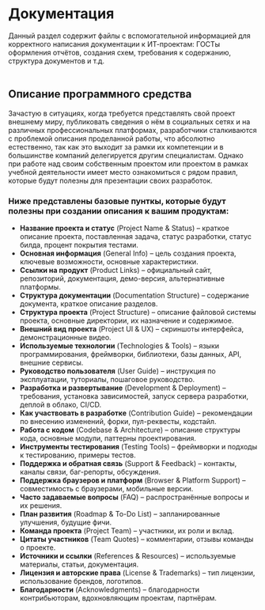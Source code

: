 # Документация
Данный раздел содержит файлы с вспомогательной информацией для корректного написания документации к ИТ-проектам: ГОСТы оформления отчётов, создания схем, требования к содержанию, структура документов и т.д.<br><br>

## Описание программного средства
Зачастую в ситуациях, когда требуется представлять свой проект внешнему миру, публиковать сведения о нём в социальных сетях и на различных профессиональных платформах, разработчики сталкиваются с проблемой описания проделанной работы, что абсолютно естественно, так как это выходит за рамки их компетенции и в большинстве компаний делегируется другим специалистам. Однако при работе над своим собственным проектом или проектом в рамках учебной деятельности имеет место ознакомиться с рядом правил, которые будут полезны для презентации своих разработок.<br>  
### Ниже представлены базовые пунткы, которые будут полезны при создании описания к вашим продуктам:  
- **Название проекта и статус** (Project Name & Status) – краткое описание проекта, поставленная задача, статус разработки, статус билда, процент покрытия тестами.  
- **Основная информация** (General Info) – цель создания проекта, ключевые возможности, основные характеристики.  
- **Ссылки на продукт** (Product Links) – официальный сайт, репозиторий, документация, демо-версия, альтернативные платформы.  
- **Структура документации** (Documentation Structure) – содержание документа, краткое описание разделов.  
- **Структура проекта** (Project Structure) – описание файловой системы проекта, основные директории, их назначение и содержимое.  
- **Внешний вид проекта** (Project UI & UX) – скриншоты интерфейса, демонстрационные видео.  
- **Используемые технологии** (Technologies & Tools) – языки программирования, фреймворки, библиотеки, базы данных, API, внешние сервисы.  
- **Руководство пользователя** (User Guide) – инструкция по эксплуатации, туториалы, пошаговое руководство.  
- **Разработка и развертывание** (Development & Deployment) – требования, установка зависимостей, запуск сервера разработки, деплой в облако, CI/CD.  
- **Как участвовать в разработке** (Contribution Guide) – рекомендации по внесению изменений, форки, пул-реквесты, кодстайл.  
- **Работа с кодом** (Codebase & Architecture) – описание структуры кода, основные модули, паттерны проектирования.  
- **Инструменты тестирования** (Testing Tools) – фреймворки и подходы к тестированию, примеры тестов.  
- **Поддержка и обратная связь** (Support & Feedback) – контакты, каналы связи, баг-репорты, обсуждения.  
- **Поддержка браузеров и платформ** (Browser & Platform Support) – совместимость с браузерами, мобильные версии.  
- **Часто задаваемые вопросы** (FAQ) – распространённые вопросы и их решения.  
- **План развития** (Roadmap & To-Do List) – запланированные улучшения, будущие фичи.  
- **Команда проекта** (Project Team) – участники, их роли и вклад.  
- **Цитаты участников** (Team Quotes) – комментарии, отзывы команды о проекте.  
- **Источники и ссылки** (References & Resources) – используемые материалы, статьи, документация.  
- **Лицензия и авторские права** (License & Trademarks) – тип лицензии, использование брендов, логотипов.  
- **Благодарности** (Acknowledgments) – благодарности контрибьюторам, вдохновляющим проектам, партнёрам.
